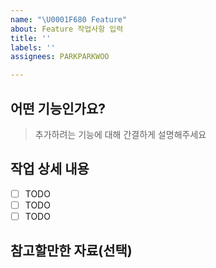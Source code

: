 ```yaml
---
name: "\U0001F680 Feature"
about: Feature 작업사항 입력
title: ''
labels: ''
assignees: PARKPARKWOO

---
```


## 어떤 기능인가요?

> 추가하려는 기능에 대해 간결하게 설명해주세요

## 작업 상세 내용

- [ ] TODO
- [ ] TODO
- [ ] TODO

## 참고할만한 자료(선택)
